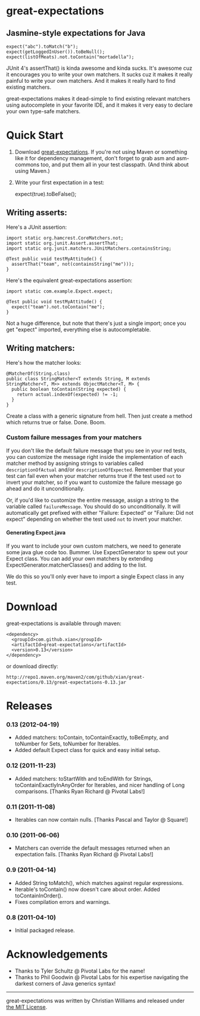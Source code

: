 great-expectations
==================

## Jasmine-style expectations for Java

    expect("abc").toMatch("b");
    expect(getLoggedInUser()).toBeNull();
    expect(listOfMeats).not.toContain("mortadella");

JUnit 4's assertThat() is kinda awesome and kinda sucks. It's awesome cuz it encourages you to write your own matchers. It sucks cuz it makes it really painful to write your own matchers. And it makes it really hard to find existing matchers.

great-expectations makes it dead-simple to find existing relevant matchers using autocomplete in your favorite IDE, and it makes it very easy to declare your own type-safe matchers.

Quick Start
===========

1. Download [great-expectations](http://mvnrepository.com/artifact/com.github.xian/great-expectations). If you're not using Maven or something like it for dependency management, don't forget to grab asm and asm-commons too, and put them all in your test classpath. (And think about using Maven.)
1. Write your first expectation in a test:

    expect(true).toBeFalse();

## Writing asserts:

Here's a JUnit assertion:

    import static org.hamcrest.CoreMatchers.not;
    import static org.junit.Assert.assertThat;
    import static org.junit.matchers.JUnitMatchers.containsString;

    @Test public void testMyAttitude() {
      assertThat("team", not(containsString("me")));
    }

Here's the equivalent great-expectations assertion:

    import static com.example.Expect.expect;

    @Test public void testMyAttitude() {
      expect("team").not.toContain("me");
    }

Not a huge difference, but note that there's just a single import; once you get "expect" imported, everything else is autocompletable.

## Writing matchers:

Here's how the matcher looks:

    @MatcherOf(String.class)
    public class StringMatcher<T extends String, M extends StringMatcher<T, M>> extends ObjectMatcher<T, M> {
      public boolean toContain(String expected) {
        return actual.indexOf(expected) != -1;
      }
    }

Create a class with a generic signature from hell. Then just create a method which returns true or false. Done. Boom.

### Custom failure messages from your matchers

If you don't like the default failure message that you see in your red tests, you can customize the message right inside the implementation of each matcher method by assigning strings to variables called ```descriptionOfActual``` and/or ```descriptionOfExpected```.  Remember that your test can fail even when your matcher returns true if the test used ```not``` to invert your matcher, so if you want to customize the failure message go ahead and do it unconditionally.

Or, if you'd like to customize the entire message, assign a string to the variable called ```failureMessage```.  You should do so unconditionally.  It will automatically get prefixed with either "Failure: Expected" or "Failure: Did not expect" depending on whether the test used ```not``` to invert your matcher.

#### Generating Expect.java

If you want to include your own custom matchers, we need to generate some java glue code too. Bummer. Use ExpectGenerator to spew out your Expect class. You can add your own matchers by extending ExpectGenerator.matcherClasses() and adding to the list.

We do this so you'll only ever have to import a single Expect class in any test.

Download
========

great-expectations is available through maven:

    <dependency>
      <groupId>com.github.xian</groupId>
      <artifactId>great-expectations</artifactId>
      <version>0.13</version>
    </dependency>

or download directly:

    http://repo1.maven.org/maven2/com/github/xian/great-expectations/0.13/great-expectations-0.13.jar

Releases
========

### 0.13 (2012-04-19)
* Added matchers: toContain, toContainExactly, toBeEmpty, and toNumber for Sets, toNumber for Iterables.
* Added default Expect class for quick and easy initial setup.

### 0.12 (2011-11-23)
* Added matchers: toStartWith and toEndWith for Strings, toContainExactlyInAnyOrder for Iterables, and nicer handling of Long comparisons. [Thanks Ryan Richard @ Pivotal Labs!]

### 0.11 (2011-11-08)
* Iterables can now contain nulls. [Thanks Pascal and Taylor @ Square!]

### 0.10 (2011-06-06)
* Matchers can override the default messages returned when an expectation fails. [Thanks Ryan Richard @ Pivotal Labs!]

### 0.9 (2011-04-14)
* Added String toMatch(), which matches against regular expressions.
* Iterable's toContain() now doesn't care about order. Added toContainInOrder().
* Fixes compilation errors and warnings.

### 0.8 (2011-04-10)
* Initial packaged release.

Acknowledgements
================
* Thanks to Tyler Schultz @ Pivotal Labs for the name!
* Thanks to Phil Goodwin @ Pivotal Labs for his expertise navigating the darkest corners of Java generics syntax!

---

great-expectations was written by Christian Williams and released under [the MIT License](https://github.com/xian/great-expectations/blob/master/LICENSE.txt).
